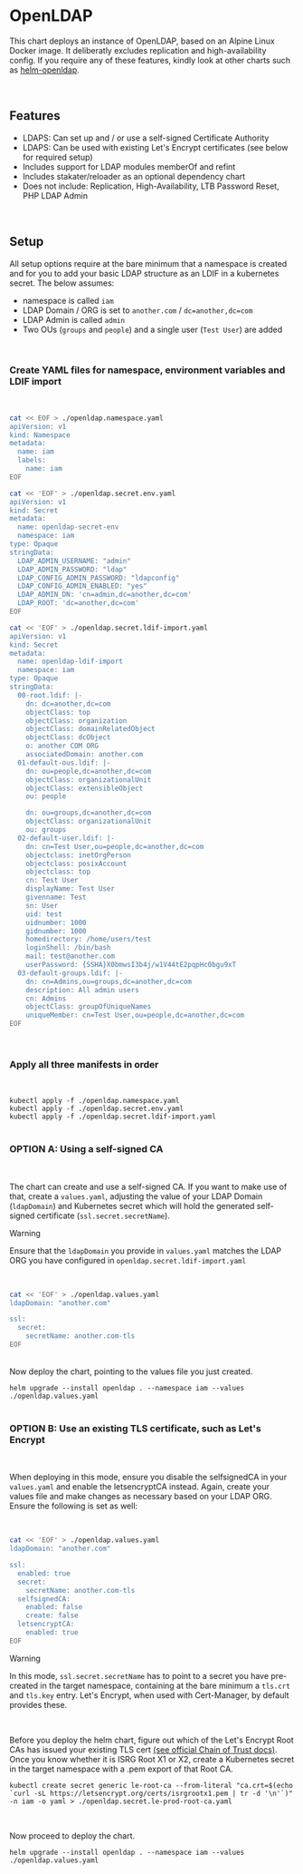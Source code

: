 # OpenLDAP

This chart deploys an instance of OpenLDAP, based on an Alpine Linux Docker image. It deliberatly excludes replication and high-availability config. If you require any of these features, kindly look at other charts such as [helm-openldap](https://github.com/jp-gouin/helm-openldap).

<br />

## Features

- LDAPS: Can set up and / or use a self-signed Certificate Authority
- LDAPS: Can be used with existing Let's Encrypt certificates (see below for required setup)
- Includes support for LDAP modules memberOf and refint
- Includes stakater/reloader as an optional dependency chart
- Does not include: Replication, High-Availability, LTB Password Reset, PHP LDAP Admin

<br />

## Setup

All setup options require at the bare minimum that a namespace is created and for you to add your basic LDAP structure as an LDIF in a kubernetes secret. The below assumes:

- namespace is called `iam`
- LDAP Domain / ORG is set to `another.com` / `dc=another,dc=com`
- LDAP Admin is called `admin`
- Two OUs (`groups` and `people`) and a single user (`Test User`) are added

<br />

### Create YAML files for namespace, environment variables and LDIF import
<br />

```bash
cat << EOF > ./openldap.namespace.yaml
apiVersion: v1
kind: Namespace
metadata:
  name: iam
  labels:
    name: iam
EOF
```

```bash
cat << 'EOF' > ./openldap.secret.env.yaml
apiVersion: v1
kind: Secret
metadata:
  name: openldap-secret-env
  namespace: iam
type: Opaque
stringData:
  LDAP_ADMIN_USERNAME: "admin"
  LDAP_ADMIN_PASSWORD: "ldap"
  LDAP_CONFIG_ADMIN_PASSWORD: "ldapconfig"
  LDAP_CONFIG_ADMIN_ENABLED: "yes"
  LDAP_ADMIN_DN: 'cn=admin,dc=another,dc=com'
  LDAP_ROOT: 'dc=another,dc=com'
EOF
```

```bash
cat << 'EOF' > ./openldap.secret.ldif-import.yaml
apiVersion: v1
kind: Secret
metadata:
  name: openldap-ldif-import
  namespace: iam
type: Opaque
stringData:
  00-root.ldif: |-
    dn: dc=another,dc=com
    objectClass: top
    objectClass: organization
    objectClass: domainRelatedObject
    objectClass: dcObject
    o: another COM ORG
    associatedDomain: another.com
  01-default-ous.ldif: |-
    dn: ou=people,dc=another,dc=com
    objectClass: organizationalUnit
    objectClass: extensibleObject
    ou: people

    dn: ou=groups,dc=another,dc=com
    objectClass: organizationalUnit
    ou: groups
  02-default-user.ldif: |-
    dn: cn=Test User,ou=people,dc=another,dc=com
    objectclass: inetOrgPerson
    objectclass: posixAccount
    objectclass: top
    cn: Test User
    displayName: Test User
    givenname: Test
    sn: User
    uid: test
    uidnumber: 1000
    gidnumber: 1000
    homedirectory: /home/users/test
    loginShell: /bin/bash
    mail: test@another.com
    userPassword: {SSHA}X0bmwsI3b4j/w1V44tE2pqpHc0bgu9xT
  03-default-groups.ldif: |-
    dn: cn=Admins,ou=groups,dc=another,dc=com
    description: All admin users
    cn: Admins
    objectClass: groupOfUniqueNames
    uniqueMember: cn=Test User,ou=people,dc=another,dc=com
EOF
```
<br />

### Apply all three manifests in order
<br />

`kubectl apply -f ./openldap.namespace.yaml`  
`kubectl apply -f ./openldap.secret.env.yaml`  
`kubectl apply -f ./openldap.secret.ldif-import.yaml`  
<br />

### OPTION A: Using a self-signed CA
<br />

The chart can create and use a self-signed CA. If you want to make use of that, create a `values.yaml`, adjusting the value of your LDAP Domain (`ldapDomain`) and Kubernetes secret which will hold the generated self-signed certificate (`ssl.secret.secretName`).  

> [!WARNING]  
> Ensure that the `ldapDomain` you provide in `values.yaml` matches the LDAP ORG you have configured in `openldap.secret.ldif-import.yaml`

<br />

```bash
cat << 'EOF' > ./openldap.values.yaml
ldapDomain: "another.com"

ssl:
  secret:
    secretName: another.com-tls
EOF
```
<br />
Now deploy the chart, pointing to the values file you just created.  

`helm upgrade --install openldap . --namespace iam --values ./openldap.values.yaml`  
<br />

### OPTION B: Use an existing TLS certificate, such as Let's Encrypt
<br />

When deploying in this mode, ensure you disable the selfsignedCA in your `values.yaml` and enable the letsencryptCA instead. Again, create your values file and make changes as necessary based on your LDAP ORG. Ensure the following is set as well:

<br />

```bash
cat << 'EOF' > ./openldap.values.yaml
ldapDomain: "another.com"

ssl:
  enabled: true
  secret:
    secretName: another.com-tls
  selfsignedCA: 
    enabled: false
    create: false
  letsencryptCA:
    enabled: true
EOF
```

> [!WARNING]  
> In this mode, `ssl.secret.secretName` has to point to a secret you have pre-created in the target namespace, containing at the bare minimum a `tls.crt` and `tls.key` entry. Let's Encrypt, when used with Cert-Manager, by default provides these.

<br />

Before you deploy the helm chart, figure out which of the Let's Encrypt Root CAs has issued your existing TLS cert [(see official Chain of Trust docs)](https://letsencrypt.org/certificates/). Once you know whether it is ISRG Root X1 or X2, create a Kubernetes secret in the target namespace with a .pem export of that Root CA.  

``kubectl create secret generic le-root-ca --from-literal "ca.crt=$(echo `curl -sL https://letsencrypt.org/certs/isrgrootx1.pem | tr -d '\n'`)" -n iam -o yaml > ./openldap.secret.le-prod-root-ca.yaml``  

<br />

Now proceed to deploy the chart.  

`helm upgrade --install openldap . --namespace iam --values ./openldap.values.yaml`
